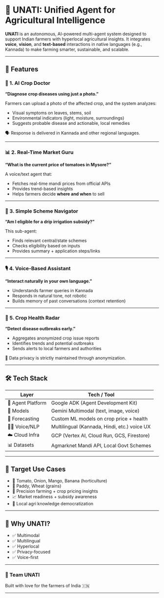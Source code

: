 # 🌾 UNATI: Unified Agent for Agricultural Intelligence

**UNATI** is an autonomous, AI-powered multi-agent system designed to support Indian farmers with hyperlocal agricultural insights. It integrates **voice**, **vision**, and **text-based** interactions in native languages (e.g., Kannada) to make farming smarter, sustainable, and scalable.

---

## 🚀 Features

### 🔬 1. AI Crop Doctor
**“Diagnose crop diseases using just a photo.”**

Farmers can upload a photo of the affected crop, and the system analyzes:
- Visual symptoms on leaves, stems, soil
- Environmental indicators (light, moisture, surroundings)
- Suggests probable disease and actionable, local remedies

🗣️ Response is delivered in Kannada and other regional languages.

---

### 📊 2. Real-Time Market Guru
**“What is the current price of tomatoes in Mysore?”**

A voice/text agent that:
- Fetches real-time mandi prices from official APIs
- Provides trend-based insights
- Helps farmers decide **where and when** to sell

---

### 🧭 3. Simple Scheme Navigator
**“Am I eligible for a drip irrigation subsidy?”**

This sub-agent:
- Finds relevant central/state schemes
- Checks eligibility based on inputs
- Provides summary + application steps/links

---

### 🎙️ 4. Voice-Based Assistant
**“Interact naturally in your own language.”**

- Understands farmer queries in Kannada
- Responds in natural tone, not robotic
- Builds memory of past conversations (context retention)

---

### 🌱 5. Crop Health Radar
**“Detect disease outbreaks early.”**

- Aggregates anonymized crop issue reports
- Identifies trends and potential outbreaks
- Sends alerts to local farmers and authorities

🔐 Data privacy is strictly maintained through anonymization.

---

## 🛠️ Tech Stack

| Layer              | Tech / Tool                                |
|-------------------|---------------------------------------------|
| 🤖 Agent Platform | Google ADK (Agent Development Kit)          |
| 🧠 Models         | Gemini Multimodal (text, image, voice)       |
| 🧮 Forecasting    | Custom ML models on crop price + health      |
| 🧑‍🌾 Voice/NLP    | Multilingual (Kannada, Hindi, etc.) voice UX |
| ☁️ Cloud Infra    | GCP (Vertex AI, Cloud Run, GCS, Firestore)   |
| 📊 Datasets       | Agmarknet Mandi API, Local Govt Schemes     |

---

## 📍 Target Use Cases

- 🌿 Tomato, Onion, Mango, Banana (horticulture)
- 🌾 Paddy, Wheat (grains)
- 🎯 Precision farming + crop pricing insights
- 📈 Market readiness + subsidy awareness
- 🧠 Local agri knowledge democratization

---

## 📌 Why UNATI?

- ✅ Multimodal
- ✅ Multilingual
- ✅ Hyperlocal
- ✅ Privacy-focused
- ✅ Voice-first

---

### 👥 Team UNATI

Built with love for the farmers of India 🇮🇳

---

